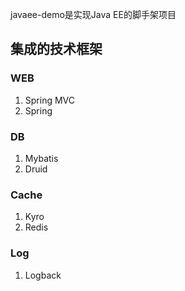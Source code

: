 javaee-demo是实现Java EE的脚手架项目

## 集成的技术框架
### WEB
1. Spring MVC
2. Spring

### DB
1. Mybatis
2. Druid

### Cache
1. Kyro
2. Redis

### Log
1. Logback
